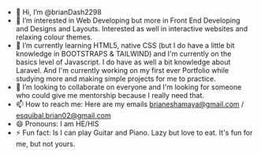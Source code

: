 - 👋 Hi, I’m @brianDash2298
- 👀 I’m interested in Web Developing but more in Front End Developing and Designs and Layouts. Interested as well in interactive websites and relaxing colour themes.
- 🌱 I’m currently learning HTML5, native CSS (but I do have a little bit knowledge in BOOTSTRAPS & TAILWIND) and I'm currently on the basics level of Javascript. I do have as well a bit knowledge about Laravel. And I'm currently working on my first ever Portfolio while studying more and making simple projects for me to practice.
- 💞️ I’m looking to collaborate on everyone and I'm looking for someone who could give me mentorship because I really need that.
- 📫 How to reach me: Here are my emails brianeshamaya@gmail.com / esquibal.brian02@gmail.com
- 😄 Pronouns: I am HE/HIS
- ⚡ Fun fact: Is I can play Guitar and Piano. Lazy but love to eat. It's fun for me, but not yours.

<!---
brianDash2298/brianDash2298 is a ✨ special ✨ repository because its `README.md` (this file) appears on your GitHub profile.
You can click the Preview link to take a look at your changes.
--->
